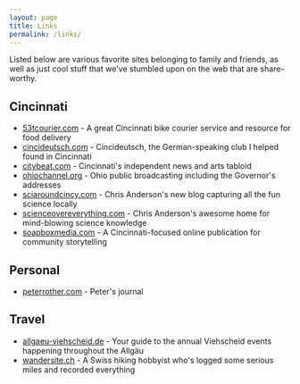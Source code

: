 ```yaml
---
layout: page
title: Links
permalink: /links/
---
```


Listed below are various favorite sites belonging to family and friends, as well as just cool stuff that we've stumbled upon on the web that are share-worthy.

## Cincinnati

- [53tcourier.com](https://www.53tcourier.com) -
A great Cincinnati bike courier service and resource for food delivery
- [cincideutsch.com](http://cincideutsch.com/) -
Cincideutsch, the German-speaking club I helped found in Cincinnati
- [citybeat.com](https://www.citybeat.com) -
Cincinnati's independent news and arts tabloid
- [ohiochannel.org](http://ohiochannel.org) -
Ohio public broadcasting including the Governor's addresses
- [sciaroundcincy.com](https://sciaroundcincy.com) -
Chris Anderson's new blog capturing all the fun science locally
- [scienceovereverything.com](http://scienceovereverything.com) -
Chris Anderson's awesome home for mind-blowing science knowledge
- [soapboxmedia.com](https://www.soapboxmedia.com) -
A Cincinnati-focused online publication for community storytelling

## Personal

- [peterrother.com](https://peterrother.com/) - Peter's journal

## Travel

- [allgaeu-viehscheid.de](https://www.allgaeu-viehscheid.de) -
Your guide to the annual Viehscheid events happening throughout the Allgäu
- [wandersite.ch](http://www.wandersite.ch) -
A Swiss hiking hobbyist who's logged some serious miles and recorded everything
